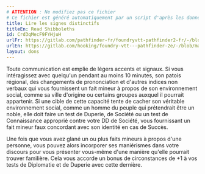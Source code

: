 ```yaml
---
# ATTENTION : Ne modifiez pas ce fichier
# Ce fichier est généré automatiquement par un script d'après les données du module Foundry VTT officiel et de sa traduction
title: Lire les signes distinctifs
titleEn: Read Shibboleths
id: Crd3qMecF9FYHjuH
urlFr: https://gitlab.com/pathfinder-fr/foundryvtt-pathfinder2-fr/-/blob/master/data/feats/Crd3qMecF9FYHjuH.htm
urlEn: https://gitlab.com/hooking/foundry-vtt---pathfinder-2e/-/blob/master/packs/data/feats.db/read-shibboleths.json
layout: dons
---
```

Toute communication est emplie de légers accents et signaux. Si vous intéragissez avec quelqu'un pendant au moins 10 minutes, son patois régional, des changements de prononciation et d'autres indices non verbaux qui vous fournissent un fait mineur à propos de son environnement social, comme sa ville d'origine ou certains groupes auxquel il pourrait appartenir. Si une cible de cette capacité tente de cacher son véritable environnement social, comme un homme du peuple qui prétendrait être un noble, elle doit faire un test de Duperie, de Société ou un test de Connaissance approprié contre votre DD de Société, vous fournissant un fait mineur faux concordant avec son identité en cas de Succès.

Une fois que vous avez glané un ou plus faits mineurs à propos d'une personne, vous pouvez alors incorporer ses maniérismes dans votre discours pour vous présenter vous-même d'une manière qu'elle pourrait trouver familière. Cela vous accorde un bonus de circonstances de +1 à vos tests de Diplomatie et de Duperie avec cette dernière.
